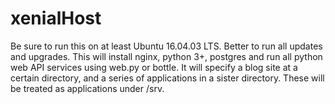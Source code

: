 # xenialHost

Be sure to run this on at least Ubuntu 16.04.03 LTS. Better to run all updates and upgrades.
This will install nginx, python 3+, postgres and run all python web API services using web.py or bottle.
It will specify a blog site at a certain directory, and a series of applications in a sister directory.
These will be treated as applications under /srv.

